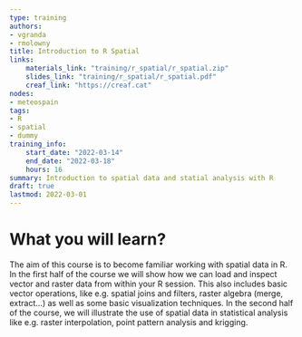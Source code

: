 ```yaml
---
type: training
authors:
- vgranda
- rmolowny
title: Introduction to R Spatial
links:
    materials_link: "training/r_spatial/r_spatial.zip"
    slides_link: "training/r_spatial/r_spatial.pdf"
    creaf_link: "https://creaf.cat"
nodes:
- meteospain
tags:
- R
- spatial
- dummy
training_info:
    start_date: "2022-03-14"
    end_date: "2022-03-18"
    hours: 16
summary: Introduction to spatial data and statial analysis with R
draft: true
lastmod: 2022-03-01
---
```


# What you will learn?

The aim of this course is to become familiar working with spatial data in R. In the first half
of the course we will show how we can load and inspect vector and raster data from within
your R session. This also includes basic vector operations, like e.g. spatial joins and filters,
raster algebra (merge, extract…) as well as some basic visualization techniques. In the
second half of the course, we will illustrate the use of spatial data in statistical analysis like
e.g. raster interpolation, point pattern analysis and krigging.


